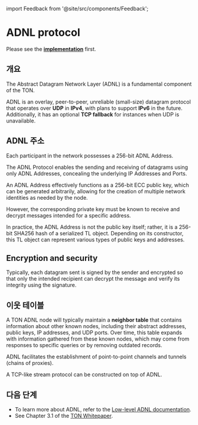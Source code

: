 import Feedback from '@site/src/components/Feedback';

# ADNL protocol

Please see the [**implementation**](https://github.com/ton-blockchain/ton/tree/master/adnl) first.

## 개요

The Abstract Datagram Network Layer (ADNL) is a fundamental component of the TON.

ADNL is an overlay, peer-to-peer, unreliable (small-size) datagram protocol that operates over **UDP** in **IPv4**, with plans to support **IPv6** in the future. Additionally, it has an optional **TCP fallback** for instances when UDP is unavailable.

## ADNL 주소

Each participant in the network possesses a 256-bit ADNL Address.

The ADNL Protocol enables the sending and receiving of datagrams using only ADNL Addresses, concealing the underlying IP Addresses and Ports.

An ADNL Address effectively functions as a 256-bit ECC public key, which can be generated arbitrarily, allowing for the creation of multiple network identities as needed by the node.

However, the corresponding private key must be known to receive and decrypt messages intended for a specific address.

In practice, the ADNL Address is not the public key itself; rather, it is a 256-bit SHA256 hash of a serialized TL object. Depending on its constructor, this TL object can represent various types of public keys and addresses.

## Encryption and security

Typically, each datagram sent is signed by the sender and encrypted so that only the intended recipient can decrypt the message and verify its integrity using the signature.

## 이웃 테이블

A TON ADNL node will typically maintain a **neighbor table** that contains information about other known nodes, including their abstract addresses, public keys, IP addresses, and UDP ports. Over time, this table expands with information gathered from these known nodes, which may come from responses to specific queries or by removing outdated records.

ADNL facilitates the establishment of point-to-point channels and tunnels (chains of proxies).

A TCP-like stream protocol can be constructed on top of ADNL.

## 다음 단계

- To learn more about ADNL, refer to the [Low-level ADNL documentation](/v3/documentation/network/protocols/adnl/low-level-adnl).
- See Chapter 3.1 of the [TON Whitepaper](https://docs.ton.org/ton.pdf).
  <Feedback />

